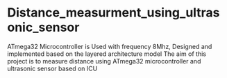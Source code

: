 # Distance_measurment_using_ultrasonic_sensor
ATmega32 Microcontroller is Used with frequency 8Mhz, Designed and implemented based on the layered architecture model The aim of this project is to measure distance using ATmega32 microcontroller and ultrasonic sensor based on ICU
